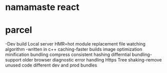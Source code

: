  # namamaste react

 # parcel
 -Dev build
 Local server
 HMR=hot module replacement
 file watching algorithm -written in c++
 caching-faster builds 
 image optimization
 minification
 bundling
 compress
consistent hashing
differntial bundling-support older browser
diagnostic
error handling
Https
Tree shaking-remove unused code
different dev and prod bundles





















